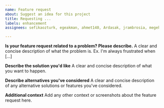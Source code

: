 ```yaml
---
name: Feature request
about: Suggest an idea for this project
title: Requesting ...
labels: enhancement
assignees: sefikaozturk, egeakman, ahmet140, Ardasak, jrambrosia, megekaracom, ardaarat

---
```


**Is your feature request related to a problem? Please describe.**
A clear and concise description of what the problem is. Ex. I'm always frustrated when [...]

**Describe the solution you'd like**
A clear and concise description of what you want to happen.

**Describe alternatives you've considered**
A clear and concise description of any alternative solutions or features you've considered.

**Additional context**
Add any other context or screenshots about the feature request here.
